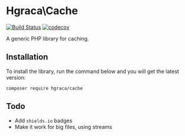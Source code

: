 # Hgraca\Cache
[![Build Status](https://travis-ci.org/hgraca/php-cache.svg?branch=master)](https://travis-ci.org/hgraca/php-cache)
[![codecov](https://codecov.io/gh/hgraca/php-cache/branch/master/graph/badge.svg)](https://codecov.io/gh/hgraca/php-cache)

A generic PHP library for caching.

## Installation

To install the library, run the command below and you will get the latest version:

```
composer require hgraca/cache
```

## Todo

- Add `shields.io` badges
- Make it work for big files, using streams
